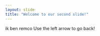 ```yaml
---
layout: slide
title: "Welcome to our second slide!"
---
```

ik ben remco
Use the left arrow to go back!

